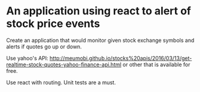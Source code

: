 # An application using react to alert of stock price events

Create an application that would monitor given stock exchange symbols
and alerts if quotes go up or down.

Use yahoo's API: http://meumobi.github.io/stocks%20apis/2016/03/13/get-realtime-stock-quotes-yahoo-finance-api.html or other that is available for free.

Use react with routing.
Unit tests are a must.

